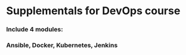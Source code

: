 # Supplementals for DevOps course 

### Include 4 modules:
### Ansible, Docker, Kubernetes, Jenkins

